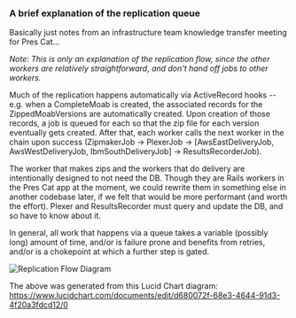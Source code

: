 ### A brief explanation of the replication queue

Basically just notes from an infrastructure team knowledge transfer meeting for Pres Cat...

_Note: This is only an explanation of the replication flow, since the other workers are relatively straightforward, and don't hand off jobs to other workers._

Much of the replication happens automatically via ActiveRecord hooks -- e.g. when a CompleteMoab is created, the associated records for the ZippedMoabVersions are automatically created. Upon creation of those records, a job is queued for each so that the zip file for each version eventually gets created. After that, each worker calls the next worker in the chain upon success (ZipmakerJob -> PlexerJob -> [AwsEastDeliveryJob, AwsWestDeliveryJob, IbmSouthDeliveryJob] -> ResultsRecorderJob).

The worker that makes zips and the workers that do delivery are intentionally designed to not need the DB. Though they are Rails workers in the Pres Cat app at the moment, we could rewrite them in something else in another codebase later, if we felt that would be more performant (and worth the effort). Plexer and ResultsRecorder must query and update the DB, and so have to know about it.

In general, all work that happens via a queue takes a variable (possibly long) amount of time, and/or is failure prone and benefits from retries, and/or is a chokepoint at which a further step is gated.

![Replication Flow Diagram](replication_flow_diagram_2019-04-24.png)

The above was generated from this Lucid Chart diagram: https://www.lucidchart.com/documents/edit/d680072f-68e3-4644-91d3-4f20a3fdcd12/0
